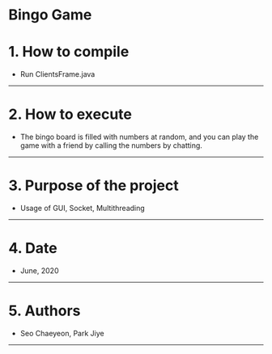 Bingo Game
======================

# 1. How to compile
- Run ClientsFrame.java

****
# 2. How to execute
- The bingo board is filled with numbers at random, and you can play the game with a friend by calling the numbers by chatting.


****
# 3. Purpose of the project
- Usage of GUI, Socket, Multithreading

****
# 4. Date
- June, 2020

****
# 5. Authors
- Seo Chaeyeon, Park Jiye

*****
